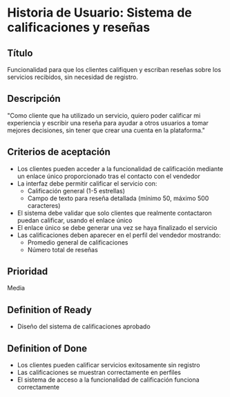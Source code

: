 # Historia de Usuario: Sistema de calificaciones y reseñas

## Título
Funcionalidad para que los clientes califiquen y escriban reseñas sobre los servicios recibidos, sin necesidad de registro.

## Descripción
"Como cliente que ha utilizado un servicio, quiero poder calificar mi experiencia y escribir una reseña para ayudar a otros usuarios a tomar mejores decisiones, sin tener que crear una cuenta en la plataforma."

## Criterios de aceptación
- Los clientes pueden acceder a la funcionalidad de calificación mediante un enlace único proporcionado tras el contacto con el vendedor
- La interfaz debe permitir calificar el servicio con:
  - Calificación general (1-5 estrellas)
  - Campo de texto para reseña detallada (mínimo 50, máximo 500 caracteres)
- El sistema debe validar que solo clientes que realmente contactaron puedan calificar, usando el enlace único
- El enlace único se debe generar una vez se haya finalizado el servicio
- Las calificaciones deben aparecer en el perfil del vendedor mostrando:
  - Promedio general de calificaciones
  - Número total de reseñas

## Prioridad
Media

## Definition of Ready
- Diseño del sistema de calificaciones aprobado

## Definition of Done
- Los clientes pueden calificar servicios exitosamente sin registro
- Las calificaciones se muestran correctamente en perfiles
- El sistema de acceso a la funcionalidad de calificación funciona correctamente